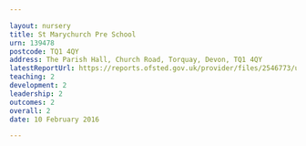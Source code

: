 ```yaml
---

layout: nursery
title: St Marychurch Pre School
urn: 139478
postcode: TQ1 4QY
address: The Parish Hall, Church Road, Torquay, Devon, TQ1 4QY
latestReportUrl: https://reports.ofsted.gov.uk/provider/files/2546773/urn/139478.pdf
teaching: 2
development: 2
leadership: 2
outcomes: 2
overall: 2
date: 10 February 2016

---
```

